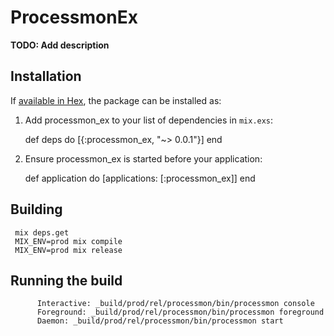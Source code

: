 # ProcessmonEx

**TODO: Add description**

## Installation

If [available in Hex](https://hex.pm/docs/publish), the package can be installed as:

  1. Add processmon_ex to your list of dependencies in `mix.exs`:

        def deps do
          [{:processmon_ex, "~> 0.0.1"}]
        end

  2. Ensure processmon_ex is started before your application:

        def application do
          [applications: [:processmon_ex]]
        end


## Building

```
 mix deps.get
 MIX_ENV=prod mix compile
 MIX_ENV=prod mix release

```

## Running the build
```
      Interactive: _build/prod/rel/processmon/bin/processmon console
      Foreground: _build/prod/rel/processmon/bin/processmon foreground
      Daemon: _build/prod/rel/processmon/bin/processmon start
```